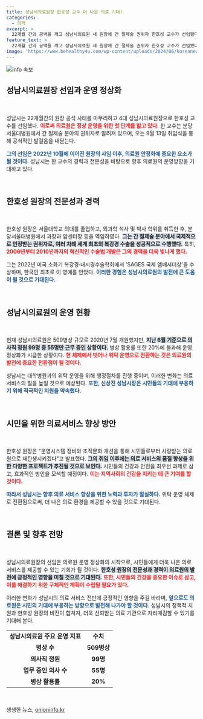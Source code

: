 ```yaml
---
title: 성남시의료원장 한호성 교수 더 나은 의료 기대!
categories:
  - 의학
excerpt: >
  22개월 간의 공백을 깨고 성남시의료원 새 원장에 간 절제술 권위자 한호성 교수가 선임됐다. 국민 건강을 책임질 그의 리더십이 주목받는 가운데, 운영 정상화 방안은 무엇일지 궁금증을 자아낸다!
feature_text: >
  22개월 간의 공백을 깨고 성남시의료원 새 원장에 간 절제술 권위자 한호성 교수가 선임됐다. 국민 건강을 책임질 그의 리더십이 주목받는 가운데, 운영 정상화 방안은 무엇일지 궁금증을 자아낸다!
image: 'https://www.behealthy4u.com/wp-content/uploads/2024/06/koreanews.jpg'
---
```


<p><img src="https://www.behealthy4u.com/wp-content/uploads/2024/06/koreanews.jpg" alt="info 속보" /></p>

<h2 data-ke-size="size26">성남시의료원장 선임과 운영 정상화</h2>

<p data-ke-size="size16">&nbsp;</p>

<p>성남시는 22개월간의 원장 공석 사태를 마무리하고 4대 성남시의료원장으로 한호성 교수를 선임했다. <b><span style="color: #ee2323;">이로써 의료원은 정상 운영을 위한 첫 단계를 밟고 있다.</span></b> 한 교수는 분당서울대병원에서 간 절제술 분야의 권위자로 알려져 있으며, 오는 9월 13일 취임식을 통해 공식적인 발걸음을 내딛는다. </p>

<p><b><span style="color: #1a5490;">그의 선임은 2022년 10월에 이어진 원장의 사임 이후, 의료원 안정화에 중요한 요소가 될 것이다.</span></b> 성남시는 한 교수의 경력과 전문성을 바탕으로 향후 의료원의 운영방향을 기대하고 있다.</p>

<p data-ke-size="size16">&nbsp;</p>

<h2 data-ke-size="size26">한호성 원장의 전문성과 경력</h2>

<p data-ke-size="size16">&nbsp;</p>

<p>한호성 원장은 서울대학교 의대를 졸업하고, 외과학 석사 및 박사 학위를 취득한 후, 분당서울대병원에서 과장과 암센터장 등을 역임하였다. <b><span style="background-color: #21538527;">그는 간 절제술 분야에서 국제적으로 인정받는 권위자로, 여러 차례 세계 최초의 복강경 수술을 성공적으로 수행했다.</span></b> 특히, <b><span style="color: #ee2323;">2006년부터 2010년까지의 혁신적인 수술법 개발은 그의 경력을 더욱 빛나게 했다.</span></b></p>

<p>그는 2022년 미국 소화기 복강경·내시경수술학회에서 'SAGES 국제 앰배서더상'을 수상하며, 한국인 최초로 이 영예를 안았다. <b><span style="color: #1a5490;">이러한 경험은 성남시의료원의 발전에 큰 도움이 될 것으로 기대된다.</span></b></p>

<p data-ke-size="size16">&nbsp;</p>

<h2 data-ke-size="size26">성남시의료원의 운영 현황</h2>

<p data-ke-size="size16">&nbsp;</p>

<p>현재 성남시의료원은 509병상 규모로 2020년 7월 개원했지만, <b><span style="background-color: #21538527;">지난 6월 기준으로 의사직 정원 99명 중 55명만 근무 중인 상황이다.</span></b> 병상 활용률 또한 20%에 불과해 운영 정상화가 시급한 상황이다. <b><span style="color: #ee2323;">현 체제에서 벗어나 위탁 운영으로 전환하는 것은 의료원의 발전에 중요한 전환점이 될 것이다.</span></b></p>

<p>성남시는 대학병원과의 위탁 운영을 위해 행정절차를 진행 중이며, 이러한 변화는 의료 서비스의 질을 높일 것으로 예상된다. <b><span style="color: #1a5490;">또한, 신상진 성남시장은 시민들의 기대에 부응하기 위해 적극적인 지원을 약속했다.</span></b></p>

<p data-ke-size="size16">&nbsp;</p>

<h2 data-ke-size="size26">시민을 위한 의료서비스 향상 방안</h2>

<p data-ke-size="size16">&nbsp;</p>

<p>한호성 원장은 "운영시스템 정비와 조직문화 개선을 통해 시민들로부터 사랑받는 의료원으로 재탄생시키겠다"고 발표했다. <b><span style="background-color: #21538527;">그의 취임 이후에는 의료 서비스의 품질 향상을 위한 다양한 프로젝트가 추진될 것으로 보인다.</span></b> 시민들의 건강과 안전을 최우선 과제로 삼고, 효과적인 방안을 모색할 예정이다. <b><span style="color: #ee2323;">이는 지역사회의 건강을 지키는 데 큰 기여를 할 것이다.</span></b></p>

<p><b><span style="color: #1a5490;">따라서 성남시는 향후 의료 서비스 향상을 위한 노력과 투자가 절실하다.</span></b> 위탁 운영 체제로 전환됨으로써, 더 나은 의료 환경을 제공할 수 있을 것으로 기대된다.</p>

<p data-ke-size="size16">&nbsp;</p>

<h2 data-ke-size="size26">결론 및 향후 전망</h2>

<p data-ke-size="size16">&nbsp;</p>

<p>성남시의료원장의 선임은 의료원 운영 정상화의 시작으로, 시민들에게 더욱 나은 의료 서비스를 제공할 수 있는 기회가 될 것이다. <b><span style="background-color: #21538527;">한호성 원장의 전문성과 경력이 의료원의 발전에 긍정적인 영향을 미칠 것으로 기대된다.</span></b> <b><span style="color: #ee2323;">또한, 시민들의 건강을 중요한 이슈로 삼고, 이를 해결하기 위한 구체적인 계획이 수립될 필요가 있다.</span></b></p>

<p>이러한 변화가 성남시의 의료 서비스 전반에 긍정적인 영향을 주길 바라며, <b><span style="color: #1a5490;">앞으로도 의료원은 시민의 기대에 부응하는 방향으로 발전해 나가야 할 것이다.</span></b> 성남시의 정책적 지원과 한호성 원장의 비전이 합쳐져, 더욱 신뢰받는 의료 기관으로 자리매김할 수 있기를 기대해 본다. </p>

<table>
<tr>
<td style="text-align: center; height: 17px;"><b>성남시의료원 주요 운영 지표</b></td>
<td style="text-align: center; height: 17px;"><b>수치</b></td>
</tr>
<tr>
<td style="text-align: center; height: 17px;"><b>병상 수</b></td>
<td style="text-align: center; height: 17px;"><b>509병상</b></td>
</tr>
<tr>
<td style="text-align: center; height: 17px;"><b>의사직 정원</b></td>
<td style="text-align: center; height: 17px;"><b>99명</b></td>
</tr>
<tr>
<td style="text-align: center; height: 17px;"><b>업무 중인 의사 수</b></td>
<td style="text-align: center; height: 17px;"><b>55명</b></td>
</tr>
<tr>
<td style="text-align: center; height: 17px;"><b>병상 활용률</b></td>
<td style="text-align: center; height: 17px;"><b>20%</b></td>
</tr>
</table>

<p data-ke-size="size16">&nbsp;</p>
생생한 뉴스, <a href="https://onioninfo.kr" rel="dofollow">onioninfo.kr</a>


